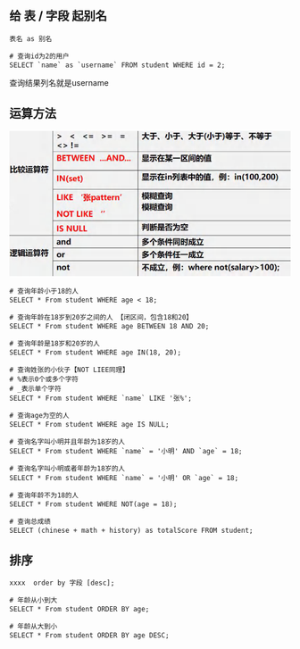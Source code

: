 ## 给 表 / 字段 起别名

```mysql
表名 as 别名
```

```mysql
# 查询id为2的用户
SELECT `name` as `username` FROM student WHERE id = 2;
```

查询结果列名就是username



## 运算方法

![image-20230325093521184](image/6.%E6%9F%A5%E8%AF%A2%E4%B8%AD%E4%BC%9A%E7%94%A8%E4%B8%8A%E7%9A%84%E5%B0%8F%E6%8A%80%E5%B7%A7/image-20230325093521184.png)

```mysql
# 查询年龄小于18的人
SELECT * From student WHERE age < 18;
```

```mysql
# 查询年龄在18岁到20岁之间的人 【闭区间，包含18和20】
SELECT * From student WHERE age BETWEEN 18 AND 20;
```

```mysql
# 查询年龄是18岁和20岁的人
SELECT * From student WHERE age IN(18, 20);
```

```mysql
# 查询姓张的小伙子【NOT LIEE同理】
# %表示0个或多个字符
# _表示单个字符
SELECT * From student WHERE `name` LIKE '张%';
```

```mysql
# 查询age为空的人
SELECT * From student WHERE age IS NULL;
```

```mysql
# 查询名字叫小明并且年龄为18岁的人
SELECT * From student WHERE `name` = '小明' AND `age` = 18;
```

```mysql
# 查询名字叫小明或者年龄为18岁的人
SELECT * From student WHERE `name` = '小明' OR `age` = 18;
```

```mysql
# 查询年龄不为18的人
SELECT * From student WHERE NOT(age = 18);
```

```mysql
# 查询总成绩
SELECT (chinese + math + history) as totalScore FROM student;
```



## 排序

```mysql
xxxx  order by 字段 [desc];
```

```mysql
# 年龄从小到大
SELECT * From student ORDER BY age;
```

```mysql
# 年龄从大到小
SELECT * From student ORDER BY age DESC;
```

